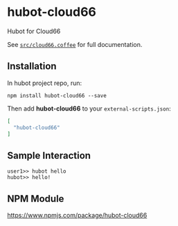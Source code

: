 # hubot-cloud66

Hubot for Cloud66

See [`src/cloud66.coffee`](src/cloud66.coffee) for full documentation.

## Installation

In hubot project repo, run:

`npm install hubot-cloud66 --save`

Then add **hubot-cloud66** to your `external-scripts.json`:

```json
[
  "hubot-cloud66"
]
```

## Sample Interaction

```
user1>> hubot hello
hubot>> hello!
```

## NPM Module

https://www.npmjs.com/package/hubot-cloud66
